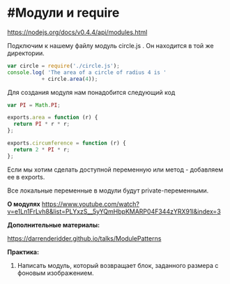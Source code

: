 # #Модули и require

https://nodejs.org/docs/v0.4.4/api/modules.html

Подключим к нашему файлу модуль circle.js . Он находится в той же директории.

```js
var circle = require('./circle.js');
console.log( 'The area of a circle of radius 4 is '
           + circle.area(4));
```
Для создания модуля нам понадобится следующий код

```js
var PI = Math.PI;

exports.area = function (r) {
  return PI * r * r;
};

exports.circumference = function (r) {
  return 2 * PI * r;
};
```

Если мы хотим сделать доступной переменную или метод - добавляем ее в exports.

Все локальные переменные в модули будут private-переменными.

**О модулях**
https://www.youtube.com/watch?v=e1Ln1FrLvh8&list=PLYxzS__5yYQmHbpKMARP04F344zYRX91I&index=3

**Дополнительные материалы:**

https://darrenderidder.github.io/talks/ModulePatterns

**Практика:**

1. Написать модуль, который возвращает блок, заданного размера с фоновым изображением.